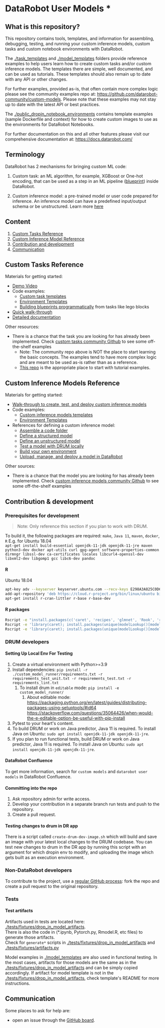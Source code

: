 # DataRobot User Models *

## What is this repository? <a name="what_is_it"></a>
This repository contains tools, templates, and information for assembling, debugging, testing, 
and running your custom inference models, custom tasks and custom notebook environments with DataRobot.

The [./task_templates](./task_templates) 
and [./model_templates](./model_templates)
folders provide reference examples to
help users learn how to create custom tasks and/or custom inference models. 
The templates there are simple, well documented, and can be used as tutorials. 
These templates should also remain up to date with any API or other changes.

For further examples, provided as-is, that often contain more complex logic please
see the community examples repo at: https://github.com/datarobot-community/custom-models. 
Please note that these examples may not stay up to date with the latest API
or best practices. 

The [./public_dropin_notebook_environments](./public_dropin_notebook_environments) contains template examples 
(sample Dockerfile and context) for how to create custom images to use as the environments for DataRobot Notebooks.

For further documentation on this and all other features please visit our 
comprehensive documentation at: https://docs.datarobot.com/

## Terminology
DataRobot has 2 mechanisms for bringing custom ML code:

1. Custom task: an ML algorithm, for example, XGBoost or One-hot encoding, 
   that can be used as a step in an ML pipeline ([blueprint](https://docs.datarobot.com/en/docs/modeling/analyze-models/describe/blueprints.html)) 
   inside DataRobot.
   
2. Custom inference model: a pre-trained model or user code prepared for inference. 
   An inference model can have a predefined input/output schema or be unstructured. 
   Learn more [here](https://docs.datarobot.com/en/docs/mlops/deployment/custom-models/index.html)

## Content

1. [Custom Tasks Reference](#custom_task_ref)
2. [Custom Inference Model Reference](#custom_inference_model_ref)
3. [Contribution and development](#contribution)
4. [Communication](#communication)

## Custom Tasks Reference <a name="custom_task_ref"></a>

Materials for getting started:

* [Demo Video](https://youtu.be/XvtARLw8zVo)
* Code examples:
  * [Custom task templates](https://github.com/datarobot/datarobot-user-models/tree/master/task_templates)
  * [Environment Templates](https://github.com/datarobot/datarobot-user-models/tree/master/public_dropin_environments)
  * [Building blueprints programmatically](https://blueprint-workshop.datarobot.com/)
    from tasks like lego blocks     
* [Quick walk-through](https://docs.datarobot.com/en/docs/modeling/special-workflows/cml/cml-quickstart.html)
* [Detailed documentation](https://docs.datarobot.com/en/docs/modeling/special-workflows/cml/index.html)

Other resources:
* There is a chance that the task you are looking for has already been implemented. 
  Check [custom tasks community Github](https://github.com/datarobot-community/custom-models/tree/master/custom_tasks) 
  to see some off-the-shelf examples
  * Note: The community repo above is NOT the place to start learning the basic concepts. 
    The examples tend to have more complex logic and are meant to be used 
    as-is rather than as a reference.
  * [This repo](task_templates)
    is the appropriate place to start with tutorial examples.

## Custom Inference Models Reference <a name="custom_inference_model_ref"></a>

Materials for getting started:

* [Walk-through to create, test, and deploy custom inference models](https://docs.datarobot.com/en/docs/mlops/deployment/custom-models/index.html)
* Code examples:
    * [Custom inference models templates](https://github.com/datarobot/datarobot-user-models/tree/master/model_templates)
    * [Environment Templates](https://github.com/datarobot/datarobot-user-models/tree/master/public_dropin_environments)
* References for defining a custom inference model:
    * [Assemble a code folder](DEFINE-INFERENCE-MODEL.md#inference_model_folder)
    * [Define a structured model](DEFINE-INFERENCE-MODEL.md#structured_inference_model)
    * [Define an unstructured model](DEFINE-INFERENCE-MODEL.md#unstructured_inference_model)
    * [Test a model with DRUM locally](DEFINE-INFERENCE-MODEL.md#test_inference_model_drum)
    * [Build your own environment](DEFINE-INFERENCE-MODEL.md#build_own_environment)
    * [Upload, manage, and deploy a model in DataRobot](DEFINE-INFERENCE-MODEL.md#upload_custom_model)

Other sources:
* There is a chance that the model you are looking for has already been implemented. 
  Check [custom inference models community Github](https://github.com/datarobot-community/custom-models/tree/master/custom_inference) 
  to see some off-the-shelf examples
    


## Contribution & development <a name="contribution"></a>

### Prerequisites for development
> Note: Only reference this section if you plan to work with DRUM.

To build it, the following packages are required:
`make`, `Java 11`, `maven`, `docker`, `R`
E.g. for Ubuntu 18.04  
`apt-get install build-essential openjdk-11-jdk openjdk-11-jre maven python3-dev docker apt-utils curl gpg-agent software-properties-common dirmngr libssl-dev ca-certificates locales libcurl4-openssl-dev libxml2-dev libgomp1 gcc libc6-dev pandoc`

#### R
Ubuntu 18.04  
```sh
apt-key adv --keyserver keyserver.ubuntu.com --recv-keys E298A3A825C0D65DFD57CBB651716619E084DAB9
add-apt-repository 'deb https://cloud.r-project.org/bin/linux/ubuntu bionic-cran35/'
apt-get install r-cran-littler r-base r-base-dev
```

#### R packages
```sh
Rscript -e "install.packages(c('caret', 'recipes', 'glmnet', 'Rook', 'rjson', 'e1071', 'tidyverse', 'devtools'), repos='https://cloud.r-project.org', Ncpus=4)"
Rscript -e 'library(caret); install.packages(unique(modelLookup()[modelLookup()$forReg, c(1)]), repos="https://cloud.r-project.org", Ncpus=4)'
Rscript -e 'library(caret); install.packages(unique(modelLookup()[modelLookup()$forClass, c(1)]), repos="https://cloud.r-project.org", Ncpus=4)'
```

### DRUM developers

#### Setting Up Local Env For Testing

1. Create a virtual environment with Python>=3.9
1. Install dependencies: `pip install -r ./custom_model_runner/requirements.txt -r requirements_test_unit.txt -r requirements_test.txt -r requirements_lint.txt`
   1. To install drum in `editable` mode: `pip install -e custom_model_runner/`
      1. About editable mode: https://packaging.python.org/en/latest/guides/distributing-packages-using-setuptools/#id64
         https://stackoverflow.com/questions/35064426/when-would-the-e-editable-option-be-useful-with-pip-install
1. Pytest to your heart's content.
1. To build DRUM or work on Java predictor, Java 11 is required. To install Java on Ubuntu: `sudo apt install openjdk-11-jdk openjdk-11-jre`.
1. If you plan to run functional tests, build DRUM or work on Java predictor, Java 11 is required. To install Java on Ubuntu: `sudo apt install openjdk-11-jdk openjdk-11-jre`.

#### DataRobot Confluence
To get more information, search for `custom models` and `datarobot user models` in DataRobot Confluence.

#### Committing into the repo
1. Ask repository admin for write access.
2. Develop your contribution in a separate branch run tests and push to the repository.
3. Create a pull request.

#### Testing changes to drum in DR app
There is a script called `create-drum-dev-image.sh` which will build and save an image with your latest local changes to the DRUM codebase. You can test new changes to drum in the DR app by running this script with an argument for which dropin env to modify, and uploading the image which gets built as an execution environment. 

### Non-DataRobot developers
To contribute to the project, use a [regular GitHub process](https://help.github.com/en/github/collaborating-with-issues-and-pull-requests/creating-a-pull-request-from-a-fork ): fork the repo and create a pull request to the original repository.

### Tests

#### Test artifacts
Artifacts used in tests are located here: [./tests/fixtures/drop_in_model_artifacts](./tests/fixtures/drop_in_model_artifacts).  
There is also the code in (*.ipynb, Pytorch.py, Rmodel.R, etc files) to generate those artifacts.  
Check for `generate*` scripts in [./tests/fixtures/drop_in_model_artifacts](./tests/fixtures/drop_in_model_artifacts) and [./tests/fixtures/artifacts.py](./tests/fixtures/artifacts.py)

Model examples in [./model_templates](./model_templates) are also used in functional testing. In the most cases, artifacts for those models are the same as in the [./tests/fixtures/drop_in_model_artifacts](./tests/fixtures/drop_in_model_artifacts) and can be simply copied accordingly.
If artifact for model template is not in the [./tests/fixtures/drop_in_model_artifacts](./tests/fixtures/drop_in_model_artifacts), check template's README for more instructions.


## Communication<a name="communication"></a>
Some places to ask for help are:
- open an issue through the [GitHub board](https://github.com/datarobot/datarobot-user-models/issues).
